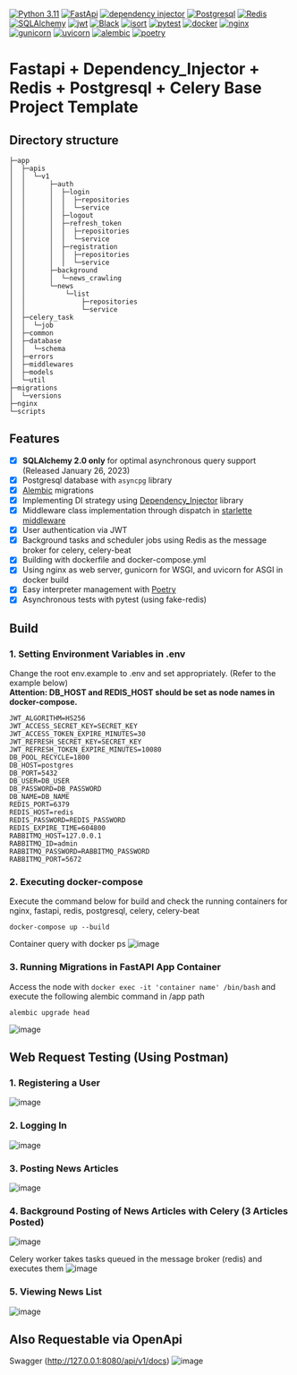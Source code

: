 [![Python 3.11](https://img.shields.io/badge/python-3.11-3776AB)](https://docs.python.org/3/whatsnew/3.11.html)
[![FastApi](https://img.shields.io/badge/framework-fastapi-009688)](https://fastapi.tiangolo.com/)
[![dependency injector](https://img.shields.io/badge/DependencyInjector-blue)](https://python-dependency-injector.ets-labs.org/)
[![Postgresql](https://img.shields.io/badge/Postgresql-15-4169E1)](https://www.postgresql.org/)
[![Redis](https://img.shields.io/badge/redis-DC382D)](https://redis.io/)
[![SQLAlchemy](https://img.shields.io/badge/SQLAlchemy-D71F00)](https://www.sqlalchemy.org/)
[![jwt](https://img.shields.io/badge/authentication-jwt-black)](https://jwt.io/)
[![Black](https://img.shields.io/badge/code%20style-black-lightgrey)](https://github.com/psf/black)
[![isort](https://img.shields.io/badge/code%20style-isort-lightgrey)](https://pycqa.github.io/isort/)
[![pytest](https://img.shields.io/badge/pytest-passing-0A9EDC)]([https://github.com/psf/pytest](https://docs.pytest.org/en/8.0.x/))
[![docker](https://img.shields.io/badge/docker-2496ED)](https://www.docker.com/)
[![nginx](https://img.shields.io/badge/web-nginx-009639)](https://www.nginx.com/)
[![gunicorn](https://img.shields.io/badge/WSGI-gunicorn-499848)](https://gunicorn.org/)
[![uvicorn](https://img.shields.io/badge/ASGI-uvicorn-40AEF0)](https://www.uvicorn.org/)
[![alembic](https://img.shields.io/badge/migration-alembic-83B81A)](https://alembic.sqlalchemy.org/en/latest/)
[![poetry](https://img.shields.io/badge/interpreter-poetry-60A5FA)](https://python-poetry.org/)

# Fastapi + Dependency_Injector + Redis + Postgresql + Celery Base Project Template

<!--
- [Fastapi + Redis + Postgresql + Dependency_Injector Base Project Template](#fastapi-redis-postgresql-dependency-injector-base-project-template)
  - [Features](#features)
  - [Build](#build)
    - [1. Setting Environment Variables in .env](#1-setting-environment-variables-in-env)
    - [2. Executing docker-compose](#2-executing-docker-compose)
    - [3. Running Migrations in FastAPI App Container](#3-running-migrations-in-fastapi-app-container)
  - [Web Request Testing (Using Postman)](#web-request-testing-using-postman)
    - [1. Registering a User](#1-registering-a-user)
    - [2. Logging In](#2-logging-in)
    - [3. Posting News Articles](#3-posting-news-articles)
    - [4. Background Posting of News Articles with Celery (3 Articles Posted)](#4-background-posting-of-news-articles-with-celery-3-articles-posted)
    - [5. Viewing News List](#5-viewing-news-list)
  - [Also Requestable via OpenApi](#also-requestable-via-openapi)
  -->

## Directory structure
```
├─app
│  ├─apis
│  │  └─v1
│  │      ├─auth
│  │      │  ├─login
│  │      │  │  ├─repositories
│  │      │  │  └─service
│  │      │  ├─logout
│  │      │  ├─refresh_token
│  │      │  │  ├─repositories
│  │      │  │  └─service
│  │      │  ├─registration
│  │      │  │  ├─repositories
│  │      │  │  └─service
│  │      ├─background
│  │      │  └─news_crawling
│  │      └─news
│  │          └─list
│  │              ├─repositories
│  │              └─service
│  ├─celery_task
│  │  └─job
│  ├─common
│  ├─database
│  │  └─schema
│  ├─errors
│  ├─middlewares
│  ├─models
│  └─util
├─migrations
│  └─versions
├─nginx
└─scripts
```


## Features

- [x] **SQLAlchemy 2.0 only** for optimal asynchronous query support (Released January 26, 2023)
- [x] Postgresql database with `asyncpg` library
- [x] [Alembic](https://alembic.sqlalchemy.org/en/latest/) migrations
- [x] Implementing DI strategy using [Dependency_Injector](https://python-dependency-injector.ets-labs.org/) library
- [x] Middleware class implementation through dispatch in [starlette middleware](https://www.starlette.io/middleware/#basehttpmiddleware)
- [x] User authentication via JWT
- [x] Background tasks and scheduler jobs using Redis as the message broker for celery, celery-beat
- [x] Building with dockerfile and docker-compose.yml
- [x] Using nginx as web server, gunicorn for WSGI, and uvicorn for ASGI in docker build
- [x] Easy interpreter management with [Poetry](https://python-poetry.org/docs/)
- [x] Asynchronous tests with pytest (using fake-redis)

## Build

### 1. Setting Environment Variables in .env
Change the root env.example to .env and set appropriately. (Refer to the example below) </br>
<b>Attention: DB_HOST and REDIS_HOST should be set as node names in docker-compose.</b>
```
JWT_ALGORITHM=HS256
JWT_ACCESS_SECRET_KEY=SECRET_KEY
JWT_ACCESS_TOKEN_EXPIRE_MINUTES=30
JWT_REFRESH_SECRET_KEY=SECRET_KEY
JWT_REFRESH_TOKEN_EXPIRE_MINUTES=10080
DB_POOL_RECYCLE=1800
DB_HOST=postgres
DB_PORT=5432
DB_USER=DB_USER
DB_PASSWORD=DB_PASSWORD
DB_NAME=DB_NAME
REDIS_PORT=6379
REDIS_HOST=redis
REDIS_PASSWORD=REDIS_PASSWORD
REDIS_EXPIRE_TIME=604800
RABBITMQ_HOST=127.0.0.1
RABBITMQ_ID=admin
RABBITMQ_PASSWORD=RABBITMQ_PASSWORD
RABBITMQ_PORT=5672
```

### 2. Executing docker-compose
Execute the command below for build and check the running containers for nginx, fastapi, redis, postgresql, celery, celery-beat
```
docker-compose up --build
```
Container query with docker ps
![image](https://github.com/CHOJUNGHO96/Fastapi-dependency_injector-Redis-Postgresql-docker-ProjectTemplate/assets/61762674/45c9acc4-9e7b-45d2-be39-a0c08087ec61)



### 3. Running Migrations in FastAPI App Container
Access the node with `docker exec -it 'container name' /bin/bash` and execute the following alembic command in /app path
```
alembic upgrade head 
```
![image](https://github.com/CHOJUNGHO96/Fastapi-dependency_injector-Redis-Postgresql-docker-ProjectTemplate/assets/61762674/493c26e8-350f-4d31-8f58-7b003d15fea9)


## Web Request Testing (Using Postman)

### 1. Registering a User
![image](https://github.com/CHOJUNGHO96/Fastapi-dependency_injector-Redis-Postgresql-docker-ProjectTemplate/assets/61762674/3776dc5f-6cdb-4348-9ca4-6582ea7ebf1f)


### 2. Logging In
![image](https://github.com/CHOJUNGHO96/Fastapi-dependency_injector-Redis-Postgresql-docker-ProjectTemplate/assets/61762674/73a60b73-e311-4517-95b0-4d1ab99e82c8)


### 3. Posting News Articles
![image](https://github.com/CHOJUNGHO96/Fastapi-dependency_injector-Redis-Postgresql-docker-ProjectTemplate/assets/61762674/01adfc4f-069f-49bc-b6ac-285266990a6e)


### 4. Background Posting of News Articles with Celery (3 Articles Posted)
![image](https://github.com/CHOJUNGHO96/Fastapi-dependency_injector-Redis-Postgresql-docker-ProjectTemplate/assets/61762674/6e463ffd-6703-47d5-856e-16ab9aa1b0ec)

Celery worker takes tasks queued in the message broker (redis) and executes them
![image](https://github.com/CHOJUNGHO96/Fastapi-dependency_injector-Redis-Postgresql-docker-ProjectTemplate/assets/61762674/1b53b4e2-9584-4d96-939e-77c9a96f0f6e)


### 5. Viewing News List
![image](https://github.com/CHOJUNGHO96/Fastapi-dependency_injector-Redis-Postgresql-docker-ProjectTemplate/assets/61762674/91d9d97f-b41c-4bb4-a362-1e49752db38d)


## Also Requestable via OpenApi
Swagger (http://127.0.0.1:8080/api/v1/docs)
![image](https://github.com/CHOJUNGHO96/Fastapi-dependency_injector-Redis-Postgresql-docker-ProjectTemplate/assets/61762674/becd03e6-dc4c-400b-ba44-89e349af6b11)






